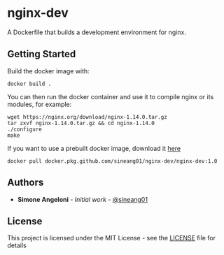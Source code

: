 # nginx-dev

A Dockerfile that builds a development environment for nginx.

## Getting Started

Build the docker image with:
```
docker build .
```

You can then run the docker container and use it to compile nginx or its modules, for example:
```
wget https://nginx.org/download/nginx-1.14.0.tar.gz
tar zxvf nginx-1.14.0.tar.gz && cd nginx-1.14.0
./configure
make
```

If you want to use a prebuilt docker image, download it [here](https://github.com/sineang01/nginx-dev/packages/216485)
```
docker pull docker.pkg.github.com/sineang01/nginx-dev/nginx-dev:1.0
```

## Authors

* **Simone Angeloni** - *Initial work* - [@sineang01](https://github.com/sineang01)

## License

This project is licensed under the MIT License - see the [LICENSE](LICENSE) file for details
